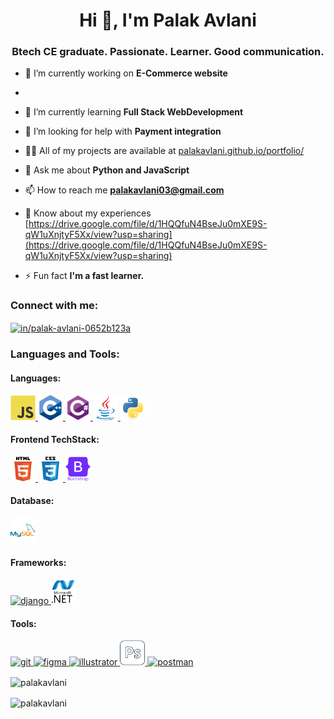 <h1 align="center">Hi 👋, I'm Palak Avlani</h1>
<h3 align="center">Btech CE graduate. Passionate. Learner. Good communication.</h3>

- 🔭 I’m currently working on **E-Commerce website**

- 

- 🌱 I’m currently learning **Full Stack WebDevelopment**

- 🤝 I’m looking for help with **Payment integration**

- 👨‍💻 All of my projects are available at [palakavlani.github.io/portfolio/](https://palakavlani.github.io/portfolio/)

- 💬 Ask me about **Python and JavaScript**

- 📫 How to reach me **palakavlani03@gmail.com**

- 📄 Know about my experiences [https://drive.google.com/file/d/1HQQfuN4BseJu0mXE9S-qW1uXnjtyF5Xx/view?usp=sharing](https://drive.google.com/file/d/1HQQfuN4BseJu0mXE9S-qW1uXnjtyF5Xx/view?usp=sharing)

- ⚡ Fun fact **I'm a fast learner.**

<h3 align="left">Connect with me:</h3>
<p align="left">
<a href="https://linkedin.com/in/in/palak-avlani-0652b123a" target="blank"><img align="center" src="https://raw.githubusercontent.com/rahuldkjain/github-profile-readme-generator/master/src/images/icons/Social/linked-in-alt.svg" alt="in/palak-avlani-0652b123a" height="30" width="40" /></a>
</p>

<h3 align="left">Languages and Tools:</h3>

<h4 aling="left"> Languages: </h4>
<p align="left"> 
<a href="https://developer.mozilla.org/en-US/docs/Web/JavaScript" target="_blank" rel="noreferrer"> <img src="https://raw.githubusercontent.com/devicons/devicon/master/icons/javascript/javascript-original.svg" alt="javascript" width="40" height="40"/> </a><a href="https://www.w3schools.com/cpp/" target="_blank" rel="noreferrer"> <img src="https://raw.githubusercontent.com/devicons/devicon/master/icons/cplusplus/cplusplus-original.svg" alt="cplusplus" width="40" height="40"/> </a> <a href="https://www.w3schools.com/cs/" target="_blank" rel="noreferrer"> <img src="https://raw.githubusercontent.com/devicons/devicon/master/icons/csharp/csharp-original.svg" alt="csharp" width="40" height="40"/> </a><a href="https://www.java.com" target="_blank" rel="noreferrer"> <img src="https://raw.githubusercontent.com/devicons/devicon/master/icons/java/java-original.svg" alt="java" width="40" height="40"/> </a><a href="https://www.python.org" target="_blank" rel="noreferrer"> <img src="https://raw.githubusercontent.com/devicons/devicon/master/icons/python/python-original.svg" alt="python" width="40" height="40"/> </a>
</p>

<h4 aling="left"> Frontend TechStack: </h4>
<p align="left"> 
<a href="https://www.w3.org/html/" target="_blank" rel="noreferrer"> <img src="https://raw.githubusercontent.com/devicons/devicon/master/icons/html5/html5-original-wordmark.svg" alt="html5" width="40" height="40"/> </a> <a href="https://www.w3schools.com/css/" target="_blank" rel="noreferrer"> <img src="https://raw.githubusercontent.com/devicons/devicon/master/icons/css3/css3-original-wordmark.svg" alt="css3" width="40" height="40"/> </a> <a href="https://getbootstrap.com" target="_blank" rel="noreferrer"> <img src="https://raw.githubusercontent.com/devicons/devicon/master/icons/bootstrap/bootstrap-plain-wordmark.svg" alt="bootstrap" width="40" height="40"/> </a>  
</p>

<h4 aling="left"> Database: </h4>
<p align="left">
   <a href="https://www.mysql.com/" target="_blank" rel="noreferrer"> <img src="https://raw.githubusercontent.com/devicons/devicon/master/icons/mysql/mysql-original-wordmark.svg" alt="mysql" width="40" height="40"/> </a>
</p>

<h4 aling="left"> Frameworks: </h4>
<p align="left">
<a href="https://www.djangoproject.com/" target="_blank" rel="noreferrer"> <img src="https://cdn.worldvectorlogo.com/logos/django.svg" alt="django" width="40" height="40"/> </a> <a href="https://dotnet.microsoft.com/" target="_blank" rel="noreferrer"> <img src="https://raw.githubusercontent.com/devicons/devicon/master/icons/dot-net/dot-net-original-wordmark.svg" alt="dotnet" width="40" height="40"/> </a>
</p>

<h4 aling="left"> Tools: </h4>
<p align="left">
<a href="https://git-scm.com/" target="_blank" rel="noreferrer"> <img src="https://www.vectorlogo.zone/logos/git-scm/git-scm-icon.svg" alt="git" width="40" height="40"/> </a> <a href="https://www.figma.com/" target="_blank" rel="noreferrer"> <img src="https://www.vectorlogo.zone/logos/figma/figma-icon.svg" alt="figma" width="40" height="40"/> </a> <a href="https://www.adobe.com/in/products/illustrator.html" target="_blank" rel="noreferrer"> <img src="https://www.vectorlogo.zone/logos/adobe_illustrator/adobe_illustrator-icon.svg" alt="illustrator" width="40" height="40"/> </a> <a href="https://www.photoshop.com/en" target="_blank" rel="noreferrer"> <img src="https://raw.githubusercontent.com/devicons/devicon/master/icons/photoshop/photoshop-line.svg" alt="photoshop" width="40" height="40"/> </a> <a href="https://postman.com" target="_blank" rel="noreferrer"> <img src="https://www.vectorlogo.zone/logos/getpostman/getpostman-icon.svg" alt="postman" width="40" height="40"/> </a>
</p>

<p><img align="center" src="https://github-readme-stats.vercel.app/api/top-langs?username=palakavlani&show_icons=true&locale=en&layout=compact" alt="palakavlani" /></p>

<p><img align="center" src="https://github-readme-streak-stats.herokuapp.com/?user=palakavlani&theme=dark" alt="palakavlani" /></p>
